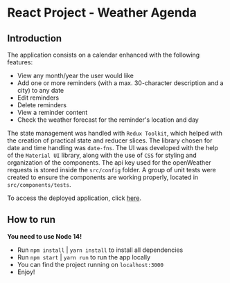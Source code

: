 # React Project - Weather Agenda

## Introduction

The application consists on a calendar enhanced with the following features:

- View any month/year the user would like
- Add one or more reminders (with a max. 30-character description and a city) to any date
- Edit reminders
- Delete reminders
- View a reminder content
- Check the weather forecast for the reminder's location and day

The state management was handled with `Redux Toolkit`, which helped with the creation of practical state and reducer slices. The library chosen for date and time handling was `date-fns`. The UI was developed with the help of the `Material UI` library, along with the use of `CSS` for styling and organization of the components. The api key used for the openWeather requests is stored inside the `src/config` folder. A group of unit tests were created to ensure the components are working properly, located in `src/components/tests`.

To access the deployed application, click [here](https://weather-agenda.netlify.app/).

## How to run

**You need to use Node 14!**

- Run `npm install` | `yarn install` to install all dependencies
- Run `npm start` | `yarn run` to run the app locally
- You can find the project running on `localhost:3000`
- Enjoy!
